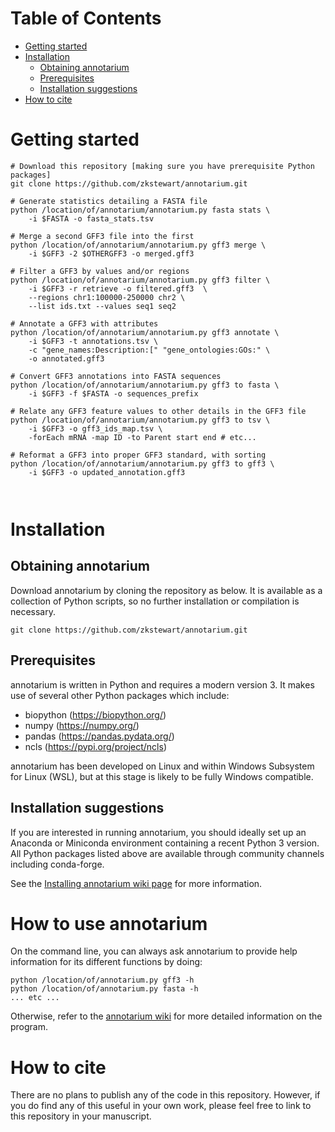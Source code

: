 # Table of Contents
- [Getting started](#getting-started)
- [Installation](#installation)
  - [Obtaining annotarium](#obtaining-annotarium)
  - [Prerequisites](#prerequisites)
  - [Installation suggestions](#installation-suggestions)
- [How to cite](#how-to-cite)

# Getting started
```
# Download this repository [making sure you have prerequisite Python packages]
git clone https://github.com/zkstewart/annotarium.git

# Generate statistics detailing a FASTA file
python /location/of/annotarium/annotarium.py fasta stats \
    -i $FASTA -o fasta_stats.tsv

# Merge a second GFF3 file into the first
python /location/of/annotarium/annotarium.py gff3 merge \
    -i $GFF3 -2 $OTHERGFF3 -o merged.gff3

# Filter a GFF3 by values and/or regions
python /location/of/annotarium/annotarium.py gff3 filter \
    -i $GFF3 -r retrieve -o filtered.gff3  \
    --regions chr1:100000-250000 chr2 \
    --list ids.txt --values seq1 seq2

# Annotate a GFF3 with attributes
python /location/of/annotarium/annotarium.py gff3 annotate \
    -i $GFF3 -t annotations.tsv \
    -c "gene_names:Description:[" "gene_ontologies:GOs:" \
    -o annotated.gff3

# Convert GFF3 annotations into FASTA sequences
python /location/of/annotarium/annotarium.py gff3 to fasta \
    -i $GFF3 -f $FASTA -o sequences_prefix

# Relate any GFF3 feature values to other details in the GFF3 file
python /location/of/annotarium/annotarium.py gff3 to tsv \
    -i $GFF3 -o gff3_ids_map.tsv \
    -forEach mRNA -map ID -to Parent start end # etc...

# Reformat a GFF3 into proper GFF3 standard, with sorting
python /location/of/annotarium/annotarium.py gff3 to gff3 \
    -i $GFF3 -o updated_annotation.gff3 



```

# Installation
## Obtaining annotarium
Download annotarium by cloning the repository as below. It is available as a collection of Python scripts, so no further installation or compilation is necessary.

```
git clone https://github.com/zkstewart/annotarium.git
```

## Prerequisites
annotarium is written in Python and requires a modern version 3. It makes use of several other Python packages which include:
- biopython (https://biopython.org/)
- numpy (https://numpy.org/)
- pandas (https://pandas.pydata.org/)
- ncls (https://pypi.org/project/ncls)

annotarium has been developed on Linux and within Windows Subsystem for Linux (WSL), but at this stage is likely to be fully Windows compatible.

## Installation suggestions
If you are interested in running annotarium, you should ideally set up an Anaconda or Miniconda environment containing a recent Python 3 version. All Python packages listed above are available through community channels including conda-forge.

See the [Installing annotarium wiki page](https://github.com/zkstewart/annotarium/wiki/Installing-annotarium) for more information.

# How to use annotarium
On the command line, you can always ask annotarium to provide help information for its different functions by doing:

```
python /location/of/annotarium.py gff3 -h
python /location/of/annotarium.py fasta -h
... etc ...
```

Otherwise, refer to the [annotarium wiki](https://github.com/zkstewart/annotarium/wiki) for more detailed information on the program.

# How to cite
There are no plans to publish any of the code in this repository. However, if you do find any of this useful in your own work, please feel free to link to this repository in your manuscript.
